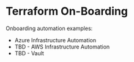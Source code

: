 # Terraform On-Boarding

Onboarding automation examples:

* Azure Infrastructure Automation
* TBD - AWS Infrastructure Automation
* TBD - Vault
